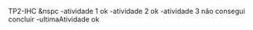 TP2-IHC
&nspc
-atividade 1 ok
-atividade 2 ok
-atividade 3 não consegui concluir
-ultimaAtividade ok
